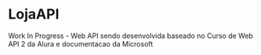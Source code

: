 # LojaAPI
Work In Progress - Web API sendo desenvolvida baseado no Curso de Web API 2 da Alura e documentacao da Microsoft


